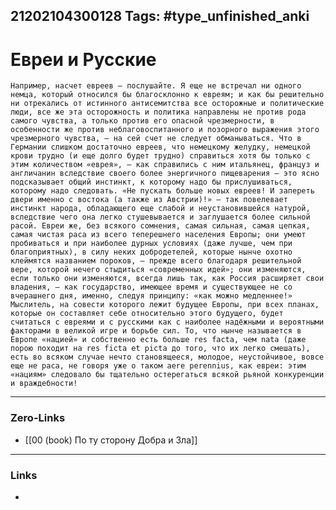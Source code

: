 21202104300128
Tags: #type_unfinished_anki 
---
# Евреи и Русские

    Например, насчет евреев – послушайте. Я еще не встречал ни одного немца, который относился бы благосклонно к евреям; и как бы решительно ни отрекались от истинного антисемитства все осторожные и политические люди, все же эта осторожность и политика направлены не против рода самого чувства, а только против его опасной чрезмерности, в особенности же против неблаговоспитанного и позорного выражения этого чрезмерного чувства, – на сей счет не следует обманываться. Что в Германии слишком достаточно евреев, что немецкому желудку, немецкой крови трудно (и еще долго будет трудно) справиться хотя бы только с этим количеством «еврея», – как справились с ним итальянец, француз и англичанин вследствие своего более энергичного пищеварения – это ясно подсказывает общий инстинкт, к которому надо бы прислушиваться, которому надо следовать. «Не пускать больше новых евреев! И запереть двери именно с востока (а также из Австрии)!» – так повелевает инстинкт народа, обладающего еще слабой и неустановившейся натурой, вследствие чего она легко стушевывается и заглушается более сильной расой. Евреи же, без всякого сомнения, самая сильная, самая цепкая, самая чистая раса из всего теперешнего населения Европы; они умеют пробиваться и при наиболее дурных условиях (даже лучше, чем при благоприятных), в силу неких добродетелей, которые нынче охотно клеймятся названием пороков, – прежде всего благодаря решительной вере, которой нечего стыдиться «современных идей»; они изменяются, если только они изменяются, всегда лишь так, как Россия расширяет свои владения, – как государство, имеющее время и существующее не со вчерашнего дня, именно, следуя принципу: «как можно медленнее!» Мыслитель, на совести которого лежит будущее Европы, при всех планах, которые он составляет себе относительно этого будущего, будет считаться с евреями и с русскими как с наиболее надёжными и вероятными факторами в великой игре и борьбе сил. То, что нынче называется в Европе «нацией» и собственно есть больше res facta, чем nata (даже порою походит на res ficta et picta до того, что их легко смешать), есть во всяком случае нечто становящееся, молодое, неустойчивое, вовсе еще не раса, не говоря уже о таком aere perennius, как евреи: этим «нациям» следовало бы тщательно остерегаться всякой рьяной конкуренции и враждебности!

---
### Zero-Links
- [[00 (book) По ту сторону Добра и Зла]]
---
### Links
-
